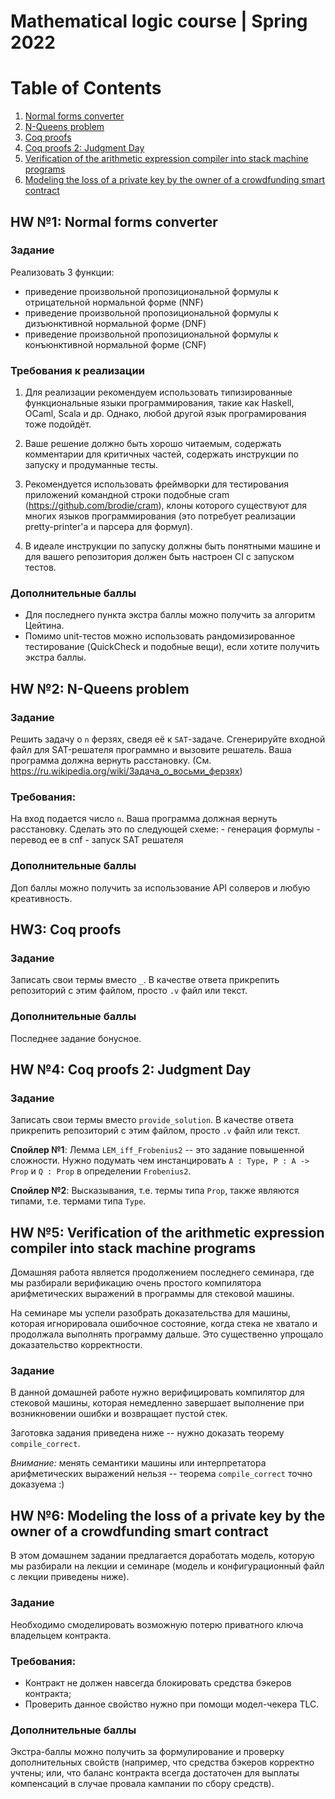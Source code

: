 # Mathematical logic course | Spring 2022

# Table of Contents
1. [Normal forms converter](#hw-1)
2. [N-Queens problem](#hw-2)
3. [Coq proofs](#hw-3)
4. [Coq proofs 2: Judgment Day](#hw-4)
5. [Verification of the arithmetic expression compiler into stack machine programs](#hw-5)
6. [Modeling the loss of a private key by the owner of a crowdfunding smart contract](#hw-6)

<div id='hw-1'/>

## HW №1: Normal forms converter

### Задание
Реализовать 3 функции:

- приведение произвольной пропозициональной формулы к отрицательной нормальной форме (NNF)
- приведение произвольной пропозициональной формулы к дизъюнктивной нормальной форме (DNF)
- приведение произвольной пропозициональной формулы к конъюнктивной нормальной форме (CNF)
### Требования к реализации
1. Для реализации рекомендуем использовать типизированные функциональные языки программирования, такие как Haskell, OCaml, Scala и др. Однако, любой другой язык програмирования тоже подойдёт.
2. Ваше решение должно быть хорошо читаемым, содержать комментарии для критичных частей, содержать инструкции по запуску и продуманные тесты. 

3. Рекомендуется использовать фреймворки для тестирования приложений командной строки подобные cram (https://github.com/brodie/cram), клоны которого существуют для многих языков программирования (это потребует реализации pretty-printer'а и парсера для формул).

4. В идеале инструкции по запуску должны быть понятными машине и для вашего репозитория должен быть настроен CI с запуском тестов.

### Дополнительные баллы
- Для последнего пункта экстра баллы можно получить за алгоритм Цейтина.
- Помимо unit-тестов можно использовать рандомизированное тестирование (QuickCheck и подобные вещи), если хотите получить экстра баллы.

<div id='hw-2'/>

## HW №2: N-Queens problem 

### Задание
Решить задачу о `n` ферзях, сведя её к `SAT`-задаче. Сгенерируйте входной файл для SAT-решателя программно и вызовите решатель. Ваша программа должна вернуть расстановку.
(См. https://ru.wikipedia.org/wiki/Задача_о_восьми_ферзях)

### Требования:
На вход подается число `n`.
Ваша программа должная вернуть расстановку.
Cделать это по следующей схеме:
    - генерация формулы
    - перевод ее в cnf
    - запуск SAT решателя

### Дополнительные баллы    
Доп баллы можно получить за использование API солверов и любую креативность.

<div id='hw-3'/>

## HW3: Coq proofs

### Задание
Записать свои термы вместо `_`. В качестве ответа прикрепить репозиторий с этим файлом, просто `.v` файл или текст.

### Дополнительные баллы    
Последнее задание бонусное.

<div id='hw-4'/>

## HW №4: Coq proofs 2: Judgment Day
### Задание
Записать свои термы вместо `provide_solution`. В качестве ответа прикрепить репозиторий с этим файлом, просто `.v` файл или текст.

**Спойлер №1**: Лемма `LEM_iff_Frobenius2` -- это задание повышенной сложности. Нужно подумать чем инстанцировать `A : Type, P : A -> Prop` и `Q : Prop` в определении `Frobenius2`.

**Спойлер №2**: Высказывания, т.е. термы типа `Prop`, также являются типами, т.е. термами типа `Type`.


<div id='hw-5'/>

## HW №5: Verification of the arithmetic expression compiler into stack machine programs

Домашняя работа является продолжением последнего семинара, где мы разбирали верификацию очень простого компилятора арифметических выражений в программы для стековой машины.

На семинаре мы успели разобрать доказательства для машины, которая игнорировала ошибочное состояние, когда стека не хватало и продолжала выполнять программу дальше. Это существенно упрощало доказательство корректности.

### Задание
В данной домашней работе нужно верифицировать компилятор для стековой машины, которая немедленно завершает выполнение при возникновении ошибки и возвращает пустой стек.

Заготовка задания приведена ниже -- нужно доказать теорему `compile_correct`.

*Внимание:* менять семантики машины или интерпретатора арифметических выражений нельзя -- теорема `compile_correct` точно доказуема :)

<div id='hw-6'/>

## HW №6: Modeling the loss of a private key by the owner of a crowdfunding smart contract
В этом домашнем задании предлагается доработать модель, которую мы разбирали на лекции и семинаре (модель и конфигурационный файл с лекции приведены ниже).

### Задание
Необходимо смоделировать возможную потерю приватного ключа владельцем контракта.

### Требования:
- Контракт не должен навсегда блокировать средства бэкеров контракта;
- Проверить данное свойство нужно при помощи модел-чекера TLC. 

### Дополнительные баллы    
Экстра-баллы можно получить за формулирование и проверку дополнительных свойств (например, что средства бэкеров корректно учтены; или, что баланс контракта всегда достаточен для выплаты компенсаций в случае провала кампании по сбору средств).
